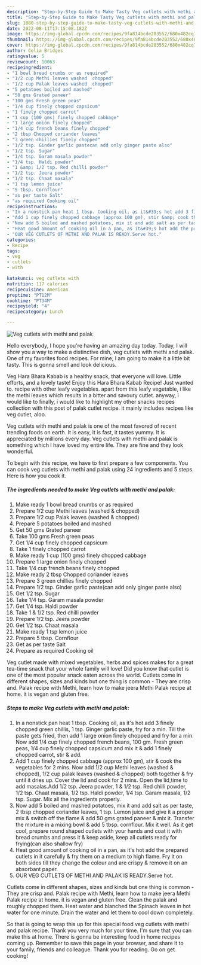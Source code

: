 ```yaml
---
description: "Step-by-Step Guide to Make Tasty Veg cutlets with methi and palak"
title: "Step-by-Step Guide to Make Tasty Veg cutlets with methi and palak"
slug: 1080-step-by-step-guide-to-make-tasty-veg-cutlets-with-methi-and-palak
date: 2022-08-11T17:15:08.182Z
image: https://img-global.cpcdn.com/recipes/9fa814bcde203552/680x482cq70/veg-cutlets-with-methi-and-palak-recipe-main-photo.jpg
thumbnail: https://img-global.cpcdn.com/recipes/9fa814bcde203552/680x482cq70/veg-cutlets-with-methi-and-palak-recipe-main-photo.jpg
cover: https://img-global.cpcdn.com/recipes/9fa814bcde203552/680x482cq70/veg-cutlets-with-methi-and-palak-recipe-main-photo.jpg
author: Celia Bridges
ratingvalue: 5
reviewcount: 10063
recipeingredient:
- "1 bowl bread crumbs or as required"
- "1/2 cup Methi leaves washed  chopped"
- "1/2 cup Palak leaves washed  chopped"
- "5 potatoes boiled and mashed"
- "50 gms Grated paneer"
- "100 gms Fresh green peas"
- "1/4 cup finely chopped capsicum"
- "1 finely chopped carrot"
- "1 cup (100 gms) finely chopped cabbage"
- "1 large onion finely chopped"
- "1/4 cup french beans finely chopped"
- "2 tbsp Chopped coriander leaves"
- "3 green chillies finely chopped"
- "1/2 tsp. Ginder garlic pastecan add only ginger paste also"
- "1/2 tsp. Sugar"
- "1/4 tsp. Garam masala powder"
- "1/4 tsp. Haldi powder"
- "1 &amp; 1/2 tsp. Red chilli powder"
- "1/2 tsp. Jeera powder"
- "1/2 tsp. Chaat masala"
- "1 tsp lemon juice"
- "5 tbsp. Cornflour"
- "as per taste Salt"
- "as required Cooking oil"
recipeinstructions:
- "In a nonstick pan heat 1 tbsp. Cooking oil, as it&#39;s hot add 3 finely chopped green chillis, 1 tsp. Ginger garlic paste, fry for a min. Till the paste gets fried, then add 1 large onion finely chopped and fry for a min. Now add 1/4 cup finely chopped french beans, 100 gm. Fresh green peas, 1/4 cup finely chopped capsicum and mix it &amp; add 1 finely chopped carrot, stir &amp; add."
- "Add 1 cup finely chopped cabbage (approx 100 gm), stir &amp; cook the vegetables for 2 mins. Now add 1/2 cup Methi leaves (washed &amp; chopped), 1/2 cup palak leaves (washed &amp; chopped) both together &amp; fry until it dries up. Cover the lid and cook for 2 mins. Open the lid,time to add masalas.Add 1/2 tsp. Jeera powder, 1 &amp; 1/2 tsp. Red chilli powder, 1/2 tsp. Chaat masala, 1/2 tsp. Haldi powder, 1/4 tsp. Garam masala, 1/2 tsp. Sugar. Mix all the ingredients properly."
- "Now add 5 boiled and mashed potatoes, mix it and add salt as per taste, 2 tbsp chopped coriander leaves, 1 tsp. Lemon juice and give it a proper mix &amp; switch off the flame &amp; add 50 gms grated paneer &amp; mix it. Transfer the mixture in a mixing bowl &amp; add 5 tbsp. cornflour. Mix it well. As it get cool, prepare round shaped cutlets with your hands and coat it with bread crumbs and press it &amp; keep aside, keep all cutlets ready for frying(can also shallow fry)"
- "Heat good amount of cooking oil in a pan, as it&#39;s hot add the prepared cutlets in it carefully &amp; fry them on a medium to high flame. Fry it on both sides till they change the colour and are crispy &amp; remove it on an absorbant paper."
- "OUR VEG CUTLETS OF METHI AND PALAK IS READY.Serve hot."
categories:
- Recipe
tags:
- veg
- cutlets
- with

katakunci: veg cutlets with 
nutrition: 117 calories
recipecuisine: American
preptime: "PT12M"
cooktime: "PT34M"
recipeyield: "4"
recipecategory: Lunch

---
```



![Veg cutlets with methi and palak](https://img-global.cpcdn.com/recipes/9fa814bcde203552/680x482cq70/veg-cutlets-with-methi-and-palak-recipe-main-photo.jpg)

Hello everybody, I hope you're having an amazing day today. Today, I will show you a way to make a distinctive dish, veg cutlets with methi and palak. One of my favorites food recipes. For mine, I am going to make it a little bit tasty. This is gonna smell and look delicious.

Veg Hara Bhara Kabab is a healthy snack, that everyone will love. Little efforts, and a lovely taste! Enjoy this Hara Bhara Kabab Recipe! Just wanted to. recipe with other leafy vegetables. apart from this leafy vegetable, i like the methi leaves which results in a bitter and savoury cutlet. anyway, i would like to finally, i would like to highlight my other snacks recipes collection with this post of palak cutlet recipe. it mainly includes recipes like veg cutlet, aloo.

Veg cutlets with methi and palak is one of the most favored of recent trending foods on earth. It is easy, it is fast, it tastes yummy. It is appreciated by millions every day. Veg cutlets with methi and palak is something which I have loved my entire life. They are fine and they look wonderful.


To begin with this recipe, we have to first prepare a few components. You can cook veg cutlets with methi and palak using 24 ingredients and 5 steps. Here is how you cook it.

<!--inarticleads1-->

##### The ingredients needed to make Veg cutlets with methi and palak:

1. Make ready 1 bowl bread crumbs or as required
1. Prepare 1/2 cup Methi leaves (washed &amp; chopped)
1. Prepare 1/2 cup Palak leaves (washed &amp; chopped)
1. Prepare 5 potatoes boiled and mashed
1. Get 50 gms Grated paneer
1. Take 100 gms Fresh green peas
1. Get 1/4 cup finely chopped capsicum
1. Take 1 finely chopped carrot
1. Make ready 1 cup (100 gms) finely chopped cabbage
1. Prepare 1 large onion finely chopped
1. Take 1/4 cup french beans finely chopped
1. Make ready 2 tbsp Chopped coriander leaves
1. Prepare 3 green chillies finely chopped
1. Prepare 1/2 tsp. Ginder garlic paste(can add only ginger paste also)
1. Get 1/2 tsp. Sugar
1. Take 1/4 tsp. Garam masala powder
1. Get 1/4 tsp. Haldi powder
1. Take 1 &amp; 1/2 tsp. Red chilli powder
1. Prepare 1/2 tsp. Jeera powder
1. Get 1/2 tsp. Chaat masala
1. Make ready 1 tsp lemon juice
1. Prepare 5 tbsp. Cornflour
1. Get as per taste Salt
1. Prepare as required Cooking oil


Veg cutlet made with mixed vegetables, herbs and spices makes for a great tea-time snack that your whole family will love! Did you know that cutlet is one of the most popular snack eaten across the world. Cutlets come in different shapes, sizes and kinds but one thing is common - They are crisp and. Palak recipe with Methi, learn how to make jeera Methi Palak recipe at home. it is vegan and gluten free. 

<!--inarticleads2-->

##### Steps to make Veg cutlets with methi and palak:

1. In a nonstick pan heat 1 tbsp. Cooking oil, as it&#39;s hot add 3 finely chopped green chillis, 1 tsp. Ginger garlic paste, fry for a min. Till the paste gets fried, then add 1 large onion finely chopped and fry for a min. Now add 1/4 cup finely chopped french beans, 100 gm. Fresh green peas, 1/4 cup finely chopped capsicum and mix it &amp; add 1 finely chopped carrot, stir &amp; add.
1. Add 1 cup finely chopped cabbage (approx 100 gm), stir &amp; cook the vegetables for 2 mins. Now add 1/2 cup Methi leaves (washed &amp; chopped), 1/2 cup palak leaves (washed &amp; chopped) both together &amp; fry until it dries up. Cover the lid and cook for 2 mins. Open the lid,time to add masalas.Add 1/2 tsp. Jeera powder, 1 &amp; 1/2 tsp. Red chilli powder, 1/2 tsp. Chaat masala, 1/2 tsp. Haldi powder, 1/4 tsp. Garam masala, 1/2 tsp. Sugar. Mix all the ingredients properly.
1. Now add 5 boiled and mashed potatoes, mix it and add salt as per taste, 2 tbsp chopped coriander leaves, 1 tsp. Lemon juice and give it a proper mix &amp; switch off the flame &amp; add 50 gms grated paneer &amp; mix it. Transfer the mixture in a mixing bowl &amp; add 5 tbsp. cornflour. Mix it well. As it get cool, prepare round shaped cutlets with your hands and coat it with bread crumbs and press it &amp; keep aside, keep all cutlets ready for frying(can also shallow fry)
1. Heat good amount of cooking oil in a pan, as it&#39;s hot add the prepared cutlets in it carefully &amp; fry them on a medium to high flame. Fry it on both sides till they change the colour and are crispy &amp; remove it on an absorbant paper.
1. OUR VEG CUTLETS OF METHI AND PALAK IS READY.Serve hot.


Cutlets come in different shapes, sizes and kinds but one thing is common - They are crisp and. Palak recipe with Methi, learn how to make jeera Methi Palak recipe at home. it is vegan and gluten free. Clean the palak and roughly chopped them. Heat water and blanched the Spinach leaves in hot water for one minute. Drain the water and let them to cool down completely. 

So that is going to wrap this up for this special food veg cutlets with methi and palak recipe. Thank you very much for your time. I'm sure that you can make this at home. There is gonna be interesting food in home recipes coming up. Remember to save this page in your browser, and share it to your family, friends and colleague. Thank you for reading. Go on get cooking!
